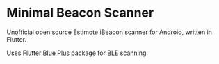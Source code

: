 # Minimal Beacon Scanner

Unofficial open source Estimote iBeacon scanner for Android, written in Flutter.

Uses [Flutter Blue Plus](https://pub.dev/packages/flutter_blue_plus) package for BLE scanning.

